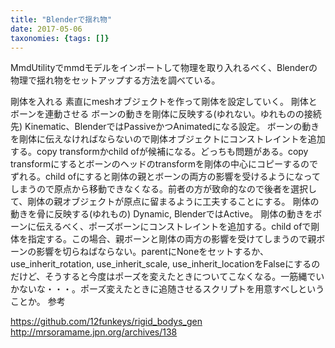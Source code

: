 ```yaml
---
title: "Blenderで揺れ物"
date: 2017-05-06
taxonomies: {tags: []}
---
```


MmdUtilityでmmdモデルをインポートして物理を取り入れるべく、Blenderの物理で揺れ物をセットアップする方法を調べている。

剛体を入れる
素直にmeshオブジェクトを作って剛体を設定していく。
剛体とボーンを連動させる
ボーンの動きを剛体に反映する(ゆれない。ゆれものの接続先)
Kinematic、BlenderではPassiveかつAnimatedになる設定。
ボーンの動きを剛体に伝えなければならないので剛体オブジェクトにコンストレイントを追加する。copy transformかchild ofが候補になる。どっちも問題がある。copy transformにするとボーンのヘッドのtransformを剛体の中心にコピーするのでずれる。child ofにすると剛体の親とボーンの両方の影響を受けるようになってしまうので原点から移動できなくなる。前者の方が致命的なので後者を選択して、剛体の親オブジェクトが原点に留まるように工夫することにする。
剛体の動きを骨に反映する(ゆれもの)
Dynamic,  BlenderではActive。
剛体の動きをボーンに伝えるべく、ポーズボーンにコンストレイントを追加する。child ofで剛体を指定する。この場合、親ボーンと剛体の両方の影響を受けてしまうので親ボーンの影響を切らねばならない。parentにNoneをセットするか、use_inherit_rotation, use_inherit_scale, use_inherit_locationをFalseにするのだけど、そうすると今度はポーズを変えたときについてこなくなる。一筋縄でいかないな・・・。ポーズ変えたときに追随させるスクリプトを用意すべしということか。
参考

https://github.com/12funkeys/rigid_bodys_gen
http://mrsoramame.jpn.org/archives/138

